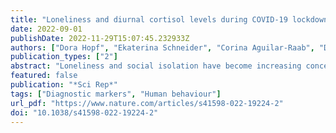 ```yaml
---
title: "Loneliness and diurnal cortisol levels during COVID-19 lockdown: the roles of living situation, relationship status and relationship quality"
date: 2022-09-01
publishDate: 2022-11-29T15:07:45.232933Z
authors: ["Dora Hopf", "Ekaterina Schneider", "Corina Aguilar-Raab", "Dirk Scheele", "Mitjan Morr", "Thomas Klein", "Beate Ditzen", "Monika Eckstein"]
publication_types: ["2"]
abstract: "Loneliness and social isolation have become increasing concerns during COVID-19 lockdown through neuroendocrine stress-reactions, physical and mental health problems. We investigated living situation, relationship status and quality as potential moderators for trait and state loneliness and salivary cortisol levels (hormonal stress-responses) in healthy adults during the first lockdown in Germany. N = 1242 participants (mean age = 36.32, 78% female) filled out an online questionnaire on demographics, trait loneliness and relationship quality. Next, N = 247 (mean age = 32.6, 70% female) completed ecological momentary assessment (EMA), collecting twelve saliva samples on 2 days and simultaneously reporting their momentary loneliness levels. Divorced/widowed showed highest trait loneliness, followed by singles and partnerships. The latter displayed lower momentary loneliness and cortisol levels compared to singles. Relationship satisfaction significantly reduced loneliness levels in participants with a partner and those who were living apart from their partner reported loneliness levels similar to singles living alone. Living alone was associated with higher loneliness levels. Hierarchical linear models revealed a significant cross-level interaction between relationship status and momentary loneliness in predicting cortisol. The results imply that widowhood, being single, living alone and low relationship quality represent risk factors for loneliness and having a partner buffers neuroendocrine stress responses during lockdown."
featured: false
publication: "*Sci Rep*"
tags: ["Diagnostic markers", "Human behaviour"]
url_pdf: "https://www.nature.com/articles/s41598-022-19224-2"
doi: "10.1038/s41598-022-19224-2"
---
```



